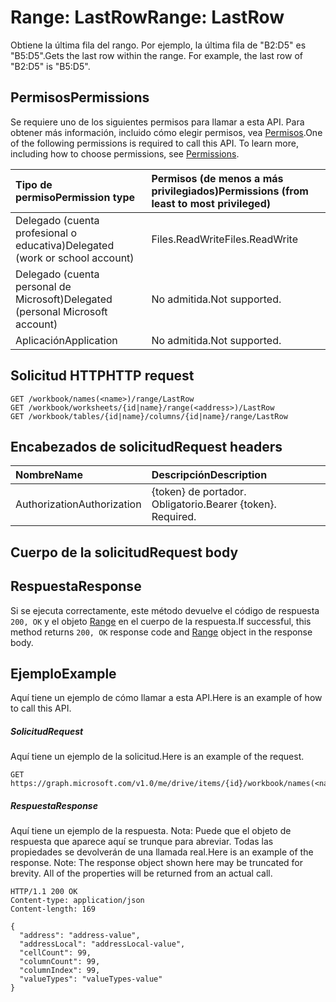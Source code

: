 # <a name="range-lastrow"></a><span data-ttu-id="36af5-101">Range: LastRow</span><span class="sxs-lookup"><span data-stu-id="36af5-101">Range: LastRow</span></span>

<span data-ttu-id="36af5-p101">Obtiene la última fila del rango. Por ejemplo, la última fila de "B2:D5" es "B5:D5".</span><span class="sxs-lookup"><span data-stu-id="36af5-p101">Gets the last row within the range. For example, the last row of "B2:D5" is "B5:D5".</span></span>
## <a name="permissions"></a><span data-ttu-id="36af5-104">Permisos</span><span class="sxs-lookup"><span data-stu-id="36af5-104">Permissions</span></span>
<span data-ttu-id="36af5-p102">Se requiere uno de los siguientes permisos para llamar a esta API. Para obtener más información, incluido cómo elegir permisos, vea [Permisos](../../../concepts/permissions_reference.md).</span><span class="sxs-lookup"><span data-stu-id="36af5-p102">One of the following permissions is required to call this API. To learn more, including how to choose permissions, see [Permissions](../../../concepts/permissions_reference.md).</span></span>

|<span data-ttu-id="36af5-107">Tipo de permiso</span><span class="sxs-lookup"><span data-stu-id="36af5-107">Permission type</span></span>      | <span data-ttu-id="36af5-108">Permisos (de menos a más privilegiados)</span><span class="sxs-lookup"><span data-stu-id="36af5-108">Permissions (from least to most privileged)</span></span>              |
|:--------------------|:---------------------------------------------------------|
|<span data-ttu-id="36af5-109">Delegado (cuenta profesional o educativa)</span><span class="sxs-lookup"><span data-stu-id="36af5-109">Delegated (work or school account)</span></span> | <span data-ttu-id="36af5-110">Files.ReadWrite</span><span class="sxs-lookup"><span data-stu-id="36af5-110">Files.ReadWrite</span></span>    |
|<span data-ttu-id="36af5-111">Delegado (cuenta personal de Microsoft)</span><span class="sxs-lookup"><span data-stu-id="36af5-111">Delegated (personal Microsoft account)</span></span> | <span data-ttu-id="36af5-112">No admitida.</span><span class="sxs-lookup"><span data-stu-id="36af5-112">Not supported.</span></span>    |
|<span data-ttu-id="36af5-113">Aplicación</span><span class="sxs-lookup"><span data-stu-id="36af5-113">Application</span></span> | <span data-ttu-id="36af5-114">No admitida.</span><span class="sxs-lookup"><span data-stu-id="36af5-114">Not supported.</span></span> |

## <a name="http-request"></a><span data-ttu-id="36af5-115">Solicitud HTTP</span><span class="sxs-lookup"><span data-stu-id="36af5-115">HTTP request</span></span>
<!-- { "blockType": "ignored" } -->
```http
GET /workbook/names(<name>)/range/LastRow
GET /workbook/worksheets/{id|name}/range(<address>)/LastRow
GET /workbook/tables/{id|name}/columns/{id|name}/range/LastRow

```
## <a name="request-headers"></a><span data-ttu-id="36af5-116">Encabezados de solicitud</span><span class="sxs-lookup"><span data-stu-id="36af5-116">Request headers</span></span>
| <span data-ttu-id="36af5-117">Nombre</span><span class="sxs-lookup"><span data-stu-id="36af5-117">Name</span></span>       | <span data-ttu-id="36af5-118">Descripción</span><span class="sxs-lookup"><span data-stu-id="36af5-118">Description</span></span>|
|:---------------|:----------|
| <span data-ttu-id="36af5-119">Authorization</span><span class="sxs-lookup"><span data-stu-id="36af5-119">Authorization</span></span>  | <span data-ttu-id="36af5-p103">{token} de portador. Obligatorio.</span><span class="sxs-lookup"><span data-stu-id="36af5-p103">Bearer {token}. Required.</span></span> |

## <a name="request-body"></a><span data-ttu-id="36af5-122">Cuerpo de la solicitud</span><span class="sxs-lookup"><span data-stu-id="36af5-122">Request body</span></span>

## <a name="response"></a><span data-ttu-id="36af5-123">Respuesta</span><span class="sxs-lookup"><span data-stu-id="36af5-123">Response</span></span>

<span data-ttu-id="36af5-124">Si se ejecuta correctamente, este método devuelve el código de respuesta `200, OK` y el objeto [Range](../resources/range.md) en el cuerpo de la respuesta.</span><span class="sxs-lookup"><span data-stu-id="36af5-124">If successful, this method returns `200, OK` response code and [Range](../resources/range.md) object in the response body.</span></span>

## <a name="example"></a><span data-ttu-id="36af5-125">Ejemplo</span><span class="sxs-lookup"><span data-stu-id="36af5-125">Example</span></span>
<span data-ttu-id="36af5-126">Aquí tiene un ejemplo de cómo llamar a esta API.</span><span class="sxs-lookup"><span data-stu-id="36af5-126">Here is an example of how to call this API.</span></span>
##### <a name="request"></a><span data-ttu-id="36af5-127">Solicitud</span><span class="sxs-lookup"><span data-stu-id="36af5-127">Request</span></span>
<span data-ttu-id="36af5-128">Aquí tiene un ejemplo de la solicitud.</span><span class="sxs-lookup"><span data-stu-id="36af5-128">Here is an example of the request.</span></span>
<!-- {
  "blockType": "request",
  "name": "range_lastrow"
}-->
```http
GET https://graph.microsoft.com/v1.0/me/drive/items/{id}/workbook/names(<name>)/range/LastRow
```

##### <a name="response"></a><span data-ttu-id="36af5-129">Respuesta</span><span class="sxs-lookup"><span data-stu-id="36af5-129">Response</span></span>
<span data-ttu-id="36af5-p104">Aquí tiene un ejemplo de la respuesta. Nota: Puede que el objeto de respuesta que aparece aquí se trunque para abreviar. Todas las propiedades se devolverán de una llamada real.</span><span class="sxs-lookup"><span data-stu-id="36af5-p104">Here is an example of the response. Note: The response object shown here may be truncated for brevity. All of the properties will be returned from an actual call.</span></span>
<!-- {
  "blockType": "response",
  "truncated": true,
  "@odata.type": "microsoft.graph.range"
} -->
```http
HTTP/1.1 200 OK
Content-type: application/json
Content-length: 169

{
  "address": "address-value",
  "addressLocal": "addressLocal-value",
  "cellCount": 99,
  "columnCount": 99,
  "columnIndex": 99,
  "valueTypes": "valueTypes-value"
}
```

<!-- uuid: 8fcb5dbc-d5aa-4681-8e31-b001d5168d79
2015-10-25 14:57:30 UTC -->
<!-- {
  "type": "#page.annotation",
  "description": "Range: LastRow",
  "keywords": "",
  "section": "documentation",
  "tocPath": ""
}-->